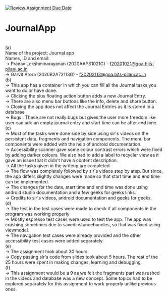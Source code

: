 [![Review Assignment Due Date](https://classroom.github.com/assets/deadline-readme-button-24ddc0f5d75046c5622901739e7c5dd533143b0c8e959d652212380cedb1ea36.svg)](https://classroom.github.com/a/XNhTFXWh)
# JournalApp
<br/>(a)
<br/>Name of the project: Journal app
<br/>Names, ID and email:
<br/>-> Pranav Lekshminarayanan (2020AAPS1021G) - f20201021@goa.bits-pilani.ac.in
<br/>-> Garvit Arora (2020B2A72113G) - f20202113@goa.bits-pilani.ac.in
<br/>(b)
<br/>-> This app has a container in which you can fill all the Journal tasks you want to do or have done.
<br/>-> Clicking the plus floating action button adds a new Journal Entry.
<br/>-> There are also menu bar buttons like the info, delete and share button.
<br/>-> Closing the app does not affect the Journal Entries as it is stored in a database
<br/>-> Bugs : These are not really bugs but gives the user more freedom like user can add an empty journal entry and start time can be after end time.
<br/>(c)
<br/>-> Most of the tasks were done side by side using sir's videos on the persistent data, fragments and navigation components. The menu bar components were added with the help of android documentation.
<br/>-> Accessibility scanner gave some colour contrast errors which were fixed by adding darker colours. We also had to add a label to recycler view as it gave an issue that it didn't have a content description.
<br/>-> All the tasks given in the writeup are completed
<br/>-> The flow was completely followed by sir's videos step by step. But since, the app differs slightly changes were made so that start time and end time can be implemented.
<br/>-> The changes for the date, start time and end time was done using android studio documentation and a few geeks for geeks links.
<br/>-> Credits to sir's videos, android documentation and geeks for geeks.
<br/>(d)
<br/>-> The test in the test cases were made to check if all components in the program was working properly
<br/>-> Mostly espresso test cases were used to test the app. The app was crashing sometimes due to savedinstancebundles, so that was fixed using viewmodel.
<br/>-> The navigation test cases were already provided and the other accessibility test cases were added separately.
<br/>(e)
<br/>-> The assignment took about 30 hours
<br/>-> Copy pasting sir's code from slides took about 5 hours. The rest of the 25 hours were spent in making changes, learning and debugging.
<br/>(f)
<br/>-> This assignment would be a 9 as we felt the fragments part was rushed in the videos and database was a new concept. Some topics had to be explored separately for this assignment to work properly unlike previous ones.

